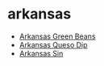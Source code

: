 # arkansas

 * [Arkansas Green Beans](../index/a/arkansas-green-beans.json)
 * [Arkansas Queso Dip](../index/a/arkansas-queso-dip.json)
 * [Arkansas Sin](../index/a/arkansas-sin.json)
